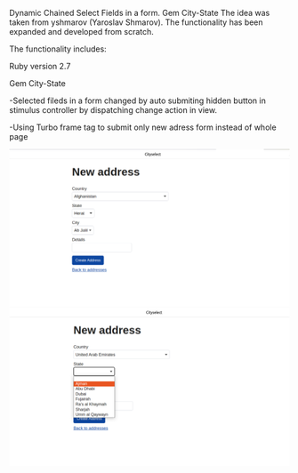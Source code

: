 Dynamic Chained Select Fields in a form. Gem City-State The idea was taken from yshmarov (Yaroslav Shmarov). The functionality has been expanded and developed from scratch.

The functionality includes:

Ruby version 2.7

Gem City-State

 -Selected fileds in a form changed by auto submiting hidden button in stimulus controller by dispatching change action in view.
 
 -Using Turbo frame tag to submit only new adress form instead of whole page

<img src="https://github.com/soroktree/cityselect/blob/main/app/assets/images/cityselect1.png" style="max-width: 100%;">

<img src="https://github.com/soroktree/cityselect/blob/main/app/assets/images/cityselect2.png" alt="screenshots" style="max-width: 100%;">
